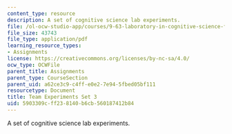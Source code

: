 ```yaml
---
content_type: resource
description: A set of cognitive science lab experiments.
file: /ol-ocw-studio-app/courses/9-63-laboratory-in-cognitive-science-fall-2002/5903309cff238140b6cb560187412b84_experiment_3.pdf
file_size: 43743
file_type: application/pdf
learning_resource_types:
- Assignments
license: https://creativecommons.org/licenses/by-nc-sa/4.0/
ocw_type: OCWFile
parent_title: Assignments
parent_type: CourseSection
parent_uid: a62ce3c9-c4ff-e0e2-7e94-5fbed05bf111
resourcetype: Document
title: Team Experiments Set 3
uid: 5903309c-ff23-8140-b6cb-560187412b84
---
```

A set of cognitive science lab experiments.
